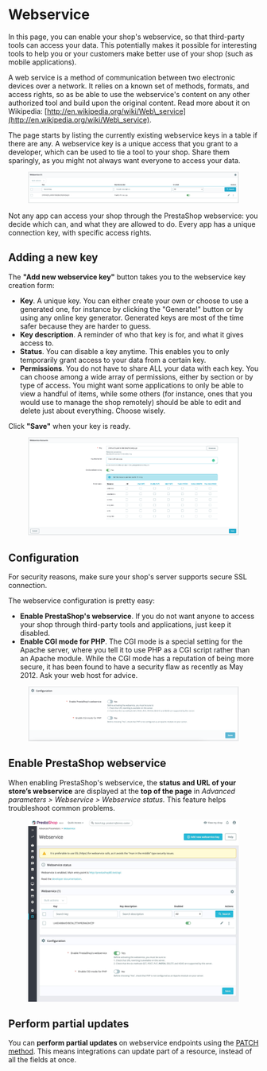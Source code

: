 # Webservice

In this page, you can enable your shop's webservice, so that third-party tools can access your data. This potentially makes it possible for interesting tools to help you or your customers make better use of your shop (such as mobile applications).

A web service is a method of communication between two electronic devices over a network. It relies on a known set of methods, formats, and access rights, so as be able to use the webservice's content on any other authorized tool and build upon the original content. Read more about it on Wikipedia: [http://en.wikipedia.org/wiki/Web\_service](http://en.wikipedia.org/wiki/Web\_service).

The page starts by listing the currently existing webservice keys in a table if there are any. A webservice key is a unique access that you grant to a developer, which can be used to tie a tool to your shop. Share them sparingly, as you might not always want everyone to access your data.

<figure><img src="../../../.gitbook/assets/image (1) (3).png" alt=""><figcaption></figcaption></figure>

Not any app can access your shop through the PrestaShop webservice: you decide which can, and what they are allowed to do. Every app has a unique connection key, with specific access rights.

## Adding a new key <a href="#webservice-addinganewkey" id="webservice-addinganewkey"></a>

The **"Add new webservice key"** button takes you to the webservice key creation form:

* **Key**. A unique key. You can either create your own or choose to use a generated one, for instance by clicking the "Generate!" button or by using any online key generator. Generated keys are most of the time safer because they are harder to guess.
* **Key description**. A reminder of who that key is for, and what it gives access to.
* **Status**. You can disable a key anytime. This enables you to only temporarily grant access to your data from a certain key.
* **Permissions**. You do not have to share ALL your data with each key. You can choose among a wide array of permissions, either by section or by type of access. You might want some applications to only be able to view a handful of items, while some others (for instance, ones that you would use to manage the shop remotely) should be able to edit and delete just about everything. Choose wisely.

Click **"Save"** when your key is ready.

<figure><img src="../../../.gitbook/assets/image (2) (1).png" alt=""><figcaption></figcaption></figure>

## Configuration <a href="#webservice-configuration" id="webservice-configuration"></a>

For security reasons, make sure your shop's server supports secure SSL connection.

The webservice configuration is pretty easy:

* **Enable PrestaShop's webservice**. If you do not want anyone to access your shop through third-party tools and applications, just keep it disabled.
* **Enable CGI mode for PHP**. The CGI mode is a special setting for the Apache server, where you tell it to use PHP as a CGI script rather than an Apache module. While the CGI mode has a reputation of being more secure, it has been found to have a security flaw as recently as May 2012. Ask your web host for advice.

<figure><img src="../../../.gitbook/assets/image (1) (2).png" alt=""><figcaption></figcaption></figure>

## Enable PrestaShop webservice <a href="#webservice-configuration" id="webservice-configuration"></a>

When enabling PrestaShop's webservice, the **status and URL of your store’s webservice** are displayed at the **top of the page** in _Advanced parameters > Webservice > Webservice status._ This feature helps troubleshoot common problems.

<figure><img src="../../../.gitbook/assets/image (4) (2).png" alt=""><figcaption></figcaption></figure>

## Perform partial updates <a href="#webservice-configuration" id="webservice-configuration"></a>

You can **perform partial updates** on webservice endpoints using the [PATCH method](https://en.wikipedia.org/wiki/PATCH\_\(HTTP\)). This means integrations can update part of a resource, instead of all the fields at once.
